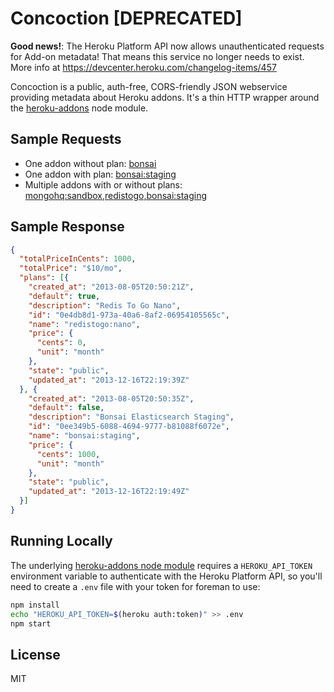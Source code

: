 # Concoction [DEPRECATED]

**Good news!**: The Heroku Platform API now allows unauthenticated requests for Add-on metadata! That means this service no longer needs to exist. More info at https://devcenter.heroku.com/changelog-items/457

Concoction is a public, auth-free, CORS-friendly JSON webservice providing
metadata about Heroku addons. It's a thin HTTP wrapper around the
[heroku-addons](https://github.com/zeke/node-heroku-addons) node module.

## Sample Requests

- One addon without plan: [bonsai](https://concoction.herokuapp.com/?slugs=bonsai)
- One addon with plan: [bonsai:staging](https://concoction.herokuapp.com/?slugs=bonsai:staging)
- Multiple addons with or without plans: [mongohq:sandbox,redistogo,bonsai:staging](https://concoction.herokuapp.com/?slugs=mongohq:sandbox,redistogo,bonsai:staging)

## Sample Response

```json
{
  "totalPriceInCents": 1000,
  "totalPrice": "$10/mo",
  "plans": [{
    "created_at": "2013-08-05T20:50:21Z",
    "default": true,
    "description": "Redis To Go Nano",
    "id": "0e4db8d1-973a-40a6-8af2-06954105565c",
    "name": "redistogo:nano",
    "price": {
      "cents": 0,
      "unit": "month"
    },
    "state": "public",
    "updated_at": "2013-12-16T22:19:39Z"
  }, {
    "created_at": "2013-08-05T20:50:35Z",
    "default": false,
    "description": "Bonsai Elasticsearch Staging",
    "id": "0ee349b5-6088-4694-9777-b81088f6072e",
    "name": "bonsai:staging",
    "price": {
      "cents": 1000,
      "unit": "month"
    },
    "state": "public",
    "updated_at": "2013-12-16T22:19:49Z"
  }]
}
```

## Running Locally

The underlying [heroku-addons node
module](https://www.npmjs.org/package/heroku-addons) requires a
`HEROKU_API_TOKEN` environment variable to authenticate with the Heroku Platform
API, so you'll need to create a `.env` file with your token for foreman to use:

```sh
npm install
echo "HEROKU_API_TOKEN=$(heroku auth:token)" >> .env
npm start
```

## License

MIT
